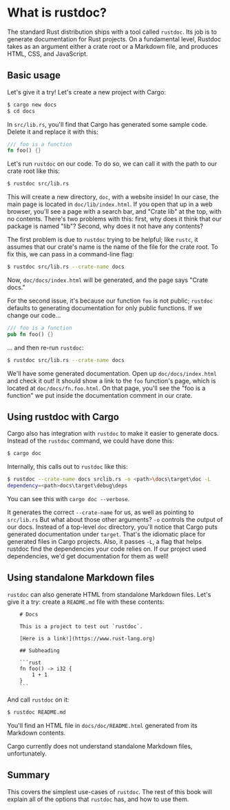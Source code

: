 # What is rustdoc?

The standard Rust distribution ships with a tool called `rustdoc`. Its job is
to generate documentation for Rust projects. On a fundamental level, Rustdoc
takes as an argument either a crate root or a Markdown file, and produces HTML,
CSS, and JavaScript.

## Basic usage

Let's give it a try! Let's create a new project with Cargo:

```bash
$ cargo new docs
$ cd docs
```

In `src/lib.rs`, you'll find that Cargo has generated some sample code. Delete
it and replace it with this:

```rust
/// foo is a function
fn foo() {}
```

Let's run `rustdoc` on our code. To do so, we can call it with the path to
our crate root like this:

```bash
$ rustdoc src/lib.rs
```

This will create a new directory, `doc`, with a website inside! In our case,
the main page is located in `doc/lib/index.html`. If you open that up in
a web browser, you'll see a page with a search bar, and "Crate lib" at the
top, with no contents. There's two problems with this: first, why does it
think that our package is named "lib"? Second, why does it not have any
contents?

The first problem is due to `rustdoc` trying to be helpful; like `rustc`,
it assumes that our crate's name is the name of the file for the crate
root. To fix this, we can pass in a command-line flag:

```bash
$ rustdoc src/lib.rs --crate-name docs
```

Now, `doc/docs/index.html` will be generated, and the page says "Crate docs."

For the second issue, it's because our function `foo` is not public; `rustdoc`
defaults to generating documentation for only public functions. If we change
our code...

```rust
/// foo is a function
pub fn foo() {}
```

... and then re-run `rustdoc`:

```bash
$ rustdoc src/lib.rs --crate-name docs
```

We'll have some generated documentation. Open up `doc/docs/index.html` and
check it out! It should show a link to the `foo` function's page, which
is located at `doc/docs/fn.foo.html`. On that page, you'll see the "foo is
a function" we put inside the documentation comment in our crate.

## Using rustdoc with Cargo

Cargo also has integration with `rustdoc` to make it easier to generate
docs. Instead of the `rustdoc` command, we could have done this:

```bash
$ cargo doc
```

Internally, this calls out to `rustdoc` like this:

```bash
$ rustdoc --crate-name docs srclib.rs -o <path>\docs\target\doc -L
dependency=<path>docs\target\debug\deps
```

You can see this with `cargo doc --verbose`.

It generates the correct `--crate-name` for us, as well as pointing to
`src/lib.rs` But what about those other arguments? `-o` controls the
*o*utput of our docs. Instead of a top-level `doc` directory, you'll
notice that Cargo puts generated documentation under `target`. That's
the idiomatic place for generated files in Cargo projects. Also, it
passes `-L`, a flag that helps rustdoc find the dependencies
your code relies on. If our project used dependencies, we'd get
documentation for them as well!

## Using standalone Markdown files

`rustdoc` can also generate HTML from standalone Markdown files. Let's
give it a try: create a `README.md` file with these contents:

```text
    # Docs

    This is a project to test out `rustdoc`.

    [Here is a link!](https://www.rust-lang.org)

    ## Subheading

    ```rust
    fn foo() -> i32 {
        1 + 1
    }
    ```
```

And call `rustdoc` on it:

```bash
$ rustdoc README.md
```

You'll find an HTML file in `docs/doc/README.html` generated from its
Markdown contents.

Cargo currently does not understand standalone Markdown files, unfortunately.

## Summary

This covers the simplest use-cases of `rustdoc`. The rest of this book will
explain all of the options that `rustdoc` has, and how to use them.